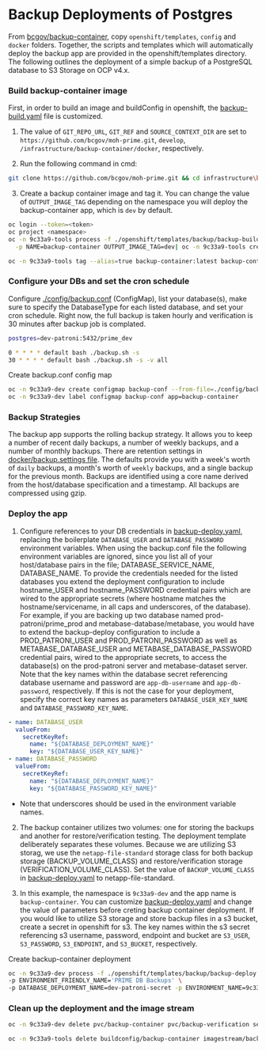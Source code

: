 # Backup Deployments of Postgres
From [bcgov/backup-container](https://github.com/BCDevOps/backup-container), copy `openshift/templates`, `config` and `docker` folders. Together, the scripts and templates which will automatically deploy the backup app are provided in the openshift/templates directory. 
The following outlines the deployment of a simple backup of a PostgreSQL database to S3 Storage on OCP v4.x.

### Build backup-container image

First, in order to build an image and buildConfig in openshift, the [backup-build.yaml](./openshift/templates/backup/backup-build.yaml) file is customized. 
1. The value of `GIT_REPO_URL`, `GIT_REF` and `SOURCE_CONTEXT_DIR` are set to `https://github.com/bcgov/moh-prime.git`, `develop`, `/infrastructure/backup-container/docker`, respectively.

2. Run the following command in cmd:
```bash
git clone https://github.com/bcgov/moh-prime.git && cd infrastructure\backup-container
```

3. Create a backup container image and tag it. You can change the value of `OUTPUT_IMAGE_TAG` depending on the namespace you will deploy the backup-container app, which is `dev` by default.

```bash
oc login --token=<token>
oc project <namespace>
oc -n 9c33a9-tools process -f ./openshift/templates/backup/backup-build.yaml \
  -p NAME=backup-container OUTPUT_IMAGE_TAG=dev| oc -n 9c33a9-tools create -f -

oc -n 9c33a9-tools tag --alias=true backup-container:latest backup-container:dev
```

### Configure your DBs and set the cron schedule

Configure [./config/backup.conf](./config/backup.conf) (ConfigMap), list your database(s), make sure to specify the DatabaseType for each listed database, and set your cron schedule. Right now, the full backup is taken hourly and verification is 30 minutes after backup job is complated.

```bash
postgres=dev-patroni:5432/prime_dev

0 * * * * default bash ./backup.sh -s
30 * * * * default bash ./backup.sh -s -v all
```

<summary>Create backup.conf config map</summary>

```bash
oc -n 9c33a9-dev create configmap backup-conf --from-file=./config/backup.conf
oc -n 9c33a9-dev label configmap backup-conf app=backup-container

```

### Backup Strategies
The backup app supports the rolling backup strategy. It allows you to keep a number of recent daily backups, a number of weekly backups, and a number of monthly backups. There are retention settings in [docker/backup.settings file](./docker/backup.settings). The defaults provide you with a week's worth of `daily` backups, a month's worth of `weekly` backups, and a single backup for the previous month. Backups are identified using a core name derived from the host/database specification and a timestamp. All backups are compressed using gzip.

### Deploy the app

1. Configure references to your DB credentials in [backup-deploy.yaml](./openshift/templates/backup/backup-deploy.yaml), replacing the boilerplate `DATABASE_USER` and `DATABASE_PASSWORD` environment variables.
When using the backup.conf file the following environment variables are ignored, since you list all of your host/database pairs in the file; DATABASE_SERVICE_NAME, DATABASE_NAME. To provide the credentials needed for the listed databases you extend the deployment configuration to include hostname_USER and hostname_PASSWORD credential pairs which are wired to the appropriate secrets (where hostname matches the hostname/servicename, in all caps and underscores, of the database). For example, if you are backing up two database named prod-patroni/prime_prod and metabase-database/metabase, you would have to extend the backup-deploy configuration to include a PROD_PATRONI_USER and PROD_PATRONI_PASSWORD as well as METABASE_DATABASE_USER and METABASE_DATABASE_PASSWORD credential pairs, wired to the appropriate secrets, to access the database(s) on the prod-patroni server and metabase-dataset server.  Note that the key names within the database secret referencing database username and password are `app-db-username` and `app-db-password`, respectively. If this is not the case for your deployment, specify the correct key names as parameters `DATABASE_USER_KEY_NAME` and `DATABASE_PASSWORD_KEY_NAME`.

```yaml
- name: DATABASE_USER
  valueFrom:
    secretKeyRef:
      name: "${DATABASE_DEPLOYMENT_NAME}"
      key: "${DATABASE_USER_KEY_NAME}"
- name: DATABASE_PASSWORD
  valueFrom:
    secretKeyRef:
      name: "${DATABASE_DEPLOYMENT_NAME}"
      key: "${DATABASE_PASSWORD_KEY_NAME}"
```

* Note that underscores should be used in the environment variable names.

2. The backup container utilizes two volumes: one for storing the backups and another for restore/verification testing. The deployment template deliberately separates these volumes. Because we are utilizing S3 storag, we use the `netapp-file-standard` storage class for both backup storage (BACKUP_VOLUME_CLASS) and restore/verification storage (VERIFICATION_VOLUME_CLASS). Set the value of `BACKUP_VOLUME_CLASS` in [backup-deploy.yaml](./openshift/templates/backup/backup-deploy.yaml) to netapp-file-standard.

3. In this example, the namespace is `9c33a9-dev` and the app name is `backup-container`. You can customize [backup-deploy.yaml](./openshift/templates/backup/backup-deploy.yaml) and change the value of parameters before creting backup container deployment.
If you would like to utilize S3 storage and store backup files in a s3 bucket, create a secret in openshift for s3. The key names within the s3 secret referencing s3 username, password, endpoint and bucket are `S3_USER`, `S3_PASSWORD`, `S3_ENDPOINT`, and `S3_BUCKET`, respectively.



<summary>Create backup-container deployment</summary>

```bash
oc -n 9c33a9-dev process -f ./openshift/templates/backup/backup-deploy.yaml \
-p ENVIRONMENT_FRIENDLY_NAME='PRIME DB Backups' \
-p DATABASE_DEPLOYMENT_NAME=dev-patroni-secret -p ENVIRONMENT_NAME=9c33a9-dev | oc -n 9c33a9-dev create -f -

```

### Clean up the deployment and the image stream

```bash
oc -n 9c33a9-dev delete pvc/backup-container pvc/backup-verification secret/backup-container secret/ftp-secret dc/backup-container networkpolicy/backup-container configmap/backup-conf
```


```bash
oc -n 9c33a9-tools delete buildconfig/backup-container imagestream/backup-container
```